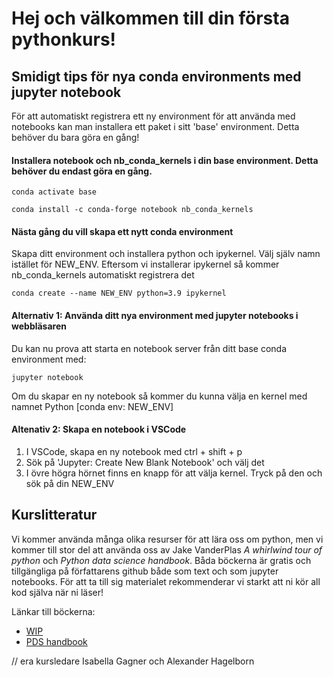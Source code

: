 # Hej och välkommen till din första pythonkurs!

## Smidigt tips för nya conda environments med jupyter notebook

För att automatiskt registrera ett ny environment för att använda med notebooks kan man installera ett paket i sitt 'base' environment. 
Detta behöver du bara göra en gång! 

#### Installera notebook och nb_conda_kernels i din base environment. Detta behöver du endast göra en gång.

	
	conda activate base

	conda install -c conda-forge notebook nb_conda_kernels

#### Nästa gång du vill skapa ett nytt conda environment

Skapa ditt environment och installera python och ipykernel. Välj själv namn istället för NEW_ENV. Eftersom vi installerar ipykernel så kommer nb_conda_kernels automatiskt registrera det


	conda create --name NEW_ENV python=3.9 ipykernel

#### Alternativ 1: Använda ditt nya environment med jupyter notebooks i webbläsaren
Du kan nu prova att starta en notebook server från ditt base conda environment med:

    jupyter notebook

Om du skapar en ny notebook så kommer du kunna välja en kernel med namnet Python [conda env: NEW_ENV]

#### Altenativ 2: Skapa en notebook i VSCode

1. I VSCode, skapa en ny notebook med ctrl + shift + p
2. Sök på 'Jupyter: Create New Blank Notebook' och välj det
3. I övre högra hörnet finns en knapp för att välja kernel. Tryck på den och sök på din NEW_ENV


## Kurslitteratur

Vi kommer använda många olika resurser för att lära oss om python, men vi kommer till stor del att använda oss av Jake VanderPlas *A whirlwind tour of python* och *Python data science handbook*. 
Båda böckerna är gratis och tillgängliga på författarens github både som text och som jupyter notebooks. För att ta till sig materialet rekommenderar vi starkt att ni kör all kod själva när ni läser!

Länkar till böckerna:
- [WIP](https://jakevdp.github.io/WhirlwindTourOfPython/) 
- [PDS handbook](https://jakevdp.github.io/PythonDataScienceHandbook/)


// era kursledare Isabella Gagner och Alexander Hagelborn



